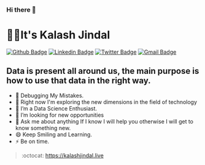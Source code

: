 ### Hi there 👋 
# :man_technologist:It's Kalash Jindal

[![Github Badge](https://img.shields.io/badge/-Github-000?style=flat-square&logo=Github&logoColor=white&link=https://github.com/erickeagle)](https://github.com/erickeagle)
[![Linkedin Badge](https://img.shields.io/badge/-LinkedIn-blue?style=flat-square&logo=Linkedin&logoColor=white&link=https://www.linkedin.com/in/kalashj16/)](https://www.linkedin.com/in/kalashj16/)
[![Twitter Badge](https://img.shields.io/badge/-Twitter-1ca0f1?style=flat-square&labelColor=1ca0f1&logo=twitter&logoColor=white&link=https://twitter.com/erickeagle8)](https://twitter.com/erickeagle8)
[![Gmail Badge](https://img.shields.io/badge/-Gmail-c14438?style=flat-square&logo=Gmail&logoColor=white&link=mailto:jindalkalash298@gmail.com)](mailto:jindalkalash298@gmail.com)

## Data is present all around us, the main purpose is how to use that data in the right way.

- 🔭 Debugging My Mistakes.
- 🌱 Right now I'm exploring the new dimensions in the field of technology
- 👯 I’m a Data Science Enthusiast.
- 🤔 I’m looking for new opportunities
- 💬 Ask me about anything If I know I will help you otherwise I will get to know something new.
- 😄 Keep Smiling and Learning.
- ⚡ Be on time.

> :octocat: https://kalashjindal.live

